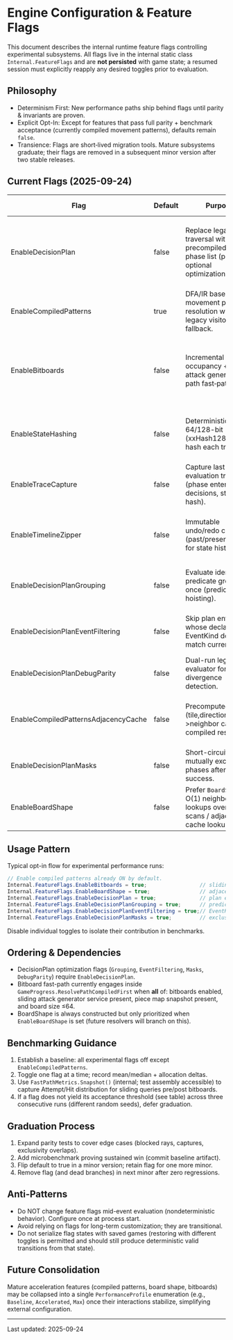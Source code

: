 # Engine Configuration & Feature Flags

This document describes the internal runtime feature flags controlling experimental subsystems. All flags live in the internal static class `Internal.FeatureFlags` and are **not persisted** with game state; a resumed session must explicitly reapply any desired toggles prior to evaluation.

## Philosophy

- Determinism First: New performance paths ship behind flags until parity & invariants are proven.
- Explicit Opt-In: Except for features that pass full parity + benchmark acceptance (currently compiled movement patterns), defaults remain `false`.
- Transience: Flags are short‑lived migration tools. Mature subsystems graduate; their flags are removed in a subsequent minor version after two stable releases.

## Current Flags (2025-09-24)

| Flag | Default | Purpose | Graduation Criteria | Notes |
|------|---------|---------|---------------------|-------|
| EnableDecisionPlan | false | Replace legacy rule traversal with precompiled leaf phase list (parity + optional optimizations). | All optimization stages (grouping, filtering, masks) validated + stable perf gate. | Debug parity & grouping/masks individually flag-gated. |
| EnableCompiledPatterns | true | DFA/IR based movement pattern resolution with legacy visitor fallback. | Sustained perf win & no unresolved parity gaps for two releases. | Visitor automatically used per-path when resolver misses. |
| EnableBitboards | false | Incremental bitboard occupancy + sliding attack generator & path fast‑path. | Net ≥15% improvement on sliding-heavy scenarios & parity across blocker/capture suites. | Guarded by board tile count ≤64. |
| EnableStateHashing | false | Deterministic 64/128-bit (xxHash128) state hash each transition. | Downstream consumers (replay / transposition) validated for cost. | Observer `OnStateHashed` fired when on. |
| EnableTraceCapture | false | Capture last evaluation trace (phase enters, rule decisions, state hash). | Overhead ≤5% with tracing on; stable schema documented. | Trace cleared each event. |
| EnableTimelineZipper | false | Immutable undo/redo chain (past/present/future) for state history. | Replay / branching algorithms integrate; memory profile stable. | Not yet integrated with simulator. |
| EnableDecisionPlanGrouping | false | Evaluate identical predicate groups once (predicate hoisting). | Benchmark shows measurable reduction in predicate calls. | Depends on EnableDecisionPlan. |
| EnableDecisionPlanEventFiltering | false | Skip plan entries whose declared EventKind does not match current event. | Filtering coverage >80% of rules + stable perf win. | Depends on EnableDecisionPlan. |
| EnableDecisionPlanDebugParity | false | Dual-run legacy evaluator for divergence detection. | Zero mismatches across full suite for ≥2 releases. | High overhead; testing only. |
| EnableCompiledPatternsAdjacencyCache | false | Precomputed (tile,direction)->neighbor cache for compiled resolver. | Confirmed micro-benchmark win (≥5%) w/out allocation regressions. | Mutually exclusive benefit with BoardShape fast path once enabled. |
| EnableDecisionPlanMasks | false | Short-circuit skip of mutually exclusive phases after first success. | Exclusive grouping correctness + perf proven. | Depends on EnableDecisionPlan. |
| EnableBoardShape | false | Prefer `BoardShape` O(1) neighbor lookups over relation scans / adjacency cache lookups. | Board topology heuristics integrated + microbench win. | Always built; flag controls exploitation. |

## Usage Pattern

Typical opt-in flow for experimental performance runs:

```csharp
// Enable compiled patterns already ON by default.
Internal.FeatureFlags.EnableBitboards = true;                 // sliding attacks + fast-path
Internal.FeatureFlags.EnableBoardShape = true;                // adjacency lookups
Internal.FeatureFlags.EnableDecisionPlan = true;              // plan executor
Internal.FeatureFlags.EnableDecisionPlanGrouping = true;      // predicate gate hoisting
Internal.FeatureFlags.EnableDecisionPlanEventFiltering = true;// EventKind pre-filter
Internal.FeatureFlags.EnableDecisionPlanMasks = true;         // exclusivity short-circuit
```

Disable individual toggles to isolate their contribution in benchmarks.

## Ordering & Dependencies

- DecisionPlan optimization flags (`Grouping`, `EventFiltering`, `Masks`, `DebugParity`) require `EnableDecisionPlan`.
- Bitboard fast-path currently engages inside `GameProgress.ResolvePathCompiledFirst` when **all** of: bitboards enabled, sliding attack generator service present, piece map snapshot present, and board size ≤64.
- BoardShape is always constructed but only prioritized when `EnableBoardShape` is set (future resolvers will branch on this).

## Benchmarking Guidance

1. Establish a baseline: all experimental flags off except `EnableCompiledPatterns`.
2. Toggle one flag at a time; record mean/median + allocation deltas.
3. Use `FastPathMetrics.Snapshot()` (internal; test assembly accessible) to capture Attempt/Hit distribution for sliding queries pre/post bitboards.
4. If a flag does not yield its acceptance threshold (see table) across three consecutive runs (different random seeds), defer graduation.

## Graduation Process

1. Expand parity tests to cover edge cases (blocked rays, captures, exclusivity overlaps).
2. Add microbenchmark proving sustained win (commit baseline artifact).
3. Flip default to true in a minor version; retain flag for one more minor.
4. Remove flag (and dead branches) in next minor after zero regressions.

## Anti-Patterns

- Do NOT change feature flags mid-event evaluation (nondeterministic behavior). Configure once at process start.
- Avoid relying on flags for long-term customization; they are transitional.
- Do not serialize flag states with saved games (restoring with different toggles is permitted and should still produce deterministic valid transitions from that state).

## Future Consolidation

Mature acceleration features (compiled patterns, board shape, bitboards) may be collapsed into a single `PerformanceProfile` enumeration (e.g., `Baseline`, `Accelerated`, `Max`) once their interactions stabilize, simplifying external configuration.

---

Last updated: 2025-09-24
